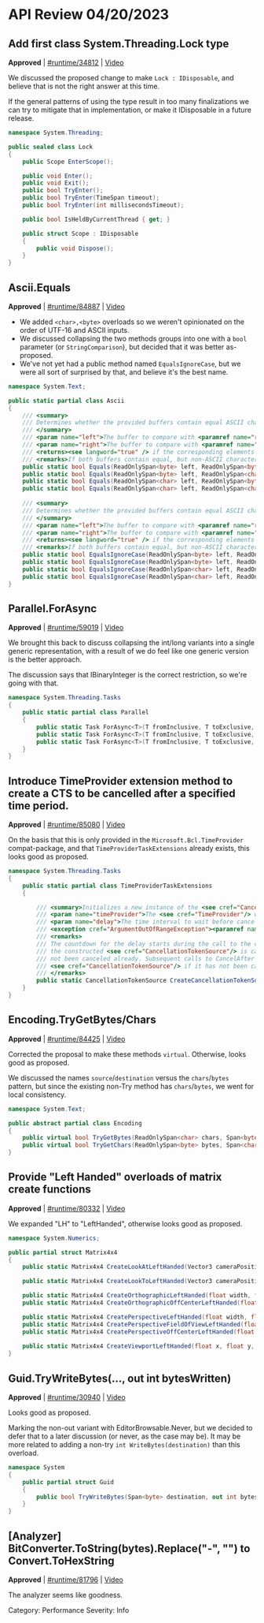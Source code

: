 # API Review 04/20/2023

## Add first class System.Threading.Lock type

**Approved** | [#runtime/34812](https://github.com/dotnet/runtime/issues/34812#issuecomment-1516694095) | [Video](https://www.youtube.com/watch?v=m9OgkGRMDqk&t=0h0m0s)

We discussed the proposed change to make `Lock : IDisposable`, and believe that is not the right answer at this time.

If the general patterns of using the type result in too many finalizations we can try to mitigate that in implementation, or make it IDisposable in a future release.

```C#
namespace System.Threading;

public sealed class Lock
{
    public Scope EnterScope();

    public void Enter();
    public void Exit();
    public bool TryEnter();
    public bool TryEnter(TimeSpan timeout);
    public bool TryEnter(int millisecondsTimeout);

    public bool IsHeldByCurrentThread { get; }

    public struct Scope : IDisposable
    {
        public void Dispose();
    }
}
```
## Ascii.Equals

**Approved** | [#runtime/84887](https://github.com/dotnet/runtime/issues/84887#issuecomment-1516723569) | [Video](https://www.youtube.com/watch?v=m9OgkGRMDqk&t=0h19m8s)

* We added `<char>,<byte>` overloads so we weren't opinionated on the order of UTF-16 and ASCII inputs.
* We discussed collapsing the two methods groups into one with a `bool` parameter (or `StringComparison`),
but decided that it was better as-proposed.
* We've not yet had a public method named `EqualsIgnoreCase`, but we were all sort of surprised by that, and believe it's the best name.

```C#
namespace System.Text;

public static partial class Ascii
{
    /// <summary>
    /// Determines whether the provided buffers contain equal ASCII characters.
    /// </summary>
    /// <param name="left">The buffer to compare with <paramref name="right" />.</param>
    /// <param name="right">The buffer to compare with <paramref name="left" />.</param>
    /// <returns><see langword="true" /> if the corresponding elements in <paramref name="left" /> and <paramref name="right" /> were equal and ASCII. <see langword="false" /> otherwise.</returns>
    /// <remarks>If both buffers contain equal, but non-ASCII characters, the method returns <see langword="false" />.</remarks>
    public static bool Equals(ReadOnlySpan<byte> left, ReadOnlySpan<byte> right);
    public static bool Equals(ReadOnlySpan<byte> left, ReadOnlySpan<char> right);
    public static bool Equals(ReadOnlySpan<char> left, ReadOnlySpan<byte> right);
    public static bool Equals(ReadOnlySpan<char> left, ReadOnlySpan<char> right);
    
    /// <summary>
    /// Determines whether the provided buffers contain equal ASCII characters, ignoring case considerations.
    /// </summary>
    /// <param name="left">The buffer to compare with <paramref name="right" />.</param>
    /// <param name="right">The buffer to compare with <paramref name="left" />.</param>
    /// <returns><see langword="true" /> if the corresponding elements in <paramref name="left" /> and <paramref name="right" /> were equal ignoring case considerations and ASCII. <see langword="false" /> otherwise.</returns>
    /// <remarks>If both buffers contain equal, but non-ASCII characters, the method returns <see langword="false" />.</remarks>
    public static bool EqualsIgnoreCase(ReadOnlySpan<byte> left, ReadOnlySpan<byte> right);
    public static bool EqualsIgnoreCase(ReadOnlySpan<byte> left, ReadOnlySpan<char> right);
    public static bool EqualsIgnoreCase(ReadOnlySpan<char> left, ReadOnlySpan<byte> right);
    public static bool EqualsIgnoreCase(ReadOnlySpan<char> left, ReadOnlySpan<char> right);
}
```
## Parallel.ForAsync

**Approved** | [#runtime/59019](https://github.com/dotnet/runtime/issues/59019#issuecomment-1516740016) | [Video](https://www.youtube.com/watch?v=m9OgkGRMDqk&t=0h43m51s)

We brought this back to discuss collapsing the int/long variants into a single generic representation, with a result of we do feel like one generic version is the better approach.

The discussion says that IBinaryInteger is the correct restriction, so we're going with that.

```C#
namespace System.Threading.Tasks
{
    public static partial class Parallel
    {
        public static Task ForAsync<T>(T fromInclusive, T toExclusive, Func<T, CancellationToken, ValueTask> body) where T : notnull, IBinaryInteger<T>;
        public static Task ForAsync<T>(T fromInclusive, T toExclusive, CancellationToken cancellationToken, Func<T, CancellationToken, ValueTask> body) where T : notnull, IBinaryInteger<T>;
        public static Task ForAsync<T>(T fromInclusive, T toExclusive, ParallelOptions parallelOptions, Func<T, CancellationToken, ValueTask> body) where T : notnull, IBinaryInteger<T>;
    }
}
```
## Introduce TimeProvider extension method to create a CTS to be cancelled after a specified time period.

**Approved** | [#runtime/85080](https://github.com/dotnet/runtime/issues/85080#issuecomment-1516751126) | [Video](https://www.youtube.com/watch?v=m9OgkGRMDqk&t=0h57m0s)

On the basis that this is only provided in the `Microsoft.Bcl.TimeProvider` compat-package, and that `TimeProviderTaskExtensions` already exists, this looks good as proposed.


```C#
namespace System.Threading.Tasks
{
    public static partial class TimeProviderTaskExtensions
    {

        /// <summary>Initializes a new instance of the <see cref="CancellationTokenSource"/> class that will be canceled after the specified <see cref="TimeSpan"/>. </summary>
        /// <param name="timeProvider">The <see cref="TimeProvider"/> with which to interpret the <paramref name="delay"/>. </param>
        /// <param name="delay">The time interval to wait before canceling this <see cref="CancellationTokenSource"/>. </param>
        /// <exception cref="ArgumentOutOfRangeException"><paramref name="delay"/>'s <see cref="TimeSpan.TotalMilliseconds"/> is less than -1 or greater than <see cref="uint.MaxValue"/> - 1. </exception>
        /// <remarks>
        /// The countdown for the delay starts during the call to the constructor.  When the delay expires,
        /// the constructed <see cref="CancellationTokenSource"/> is canceled if it has
        /// not been canceled already. Subsequent calls to CancelAfter will reset the delay for the constructed
        /// <see cref="CancellationTokenSource"/> if it has not been canceled already.
        /// </remarks>
        public static CancellationTokenSource CreateCancellationTokenSource(this TimeProvider timeProvider, TimeSpan delay) ;
    }
}
```
## Encoding.TryGetBytes/Chars

**Approved** | [#runtime/84425](https://github.com/dotnet/runtime/issues/84425#issuecomment-1516764848) | [Video](https://www.youtube.com/watch?v=m9OgkGRMDqk&t=1h5m40s)

Corrected the proposal to make these methods `virtual`.  Otherwise, looks good as proposed.

We discussed the names `source`/`destination` versus the `chars`/`bytes` pattern, but since the existing non-Try method has `chars`/`bytes`, we went for local consistency.

```C#
namespace System.Text;

public abstract partial class Encoding
{
    public virtual bool TryGetBytes(ReadOnlySpan<char> chars, Span<byte> bytes, out int bytesWritten);
    public virtual bool TryGetChars(ReadOnlySpan<byte> bytes, Span<char> chars, out int charsWritten);
}
```
## Provide "Left Handed" overloads of matrix create functions

**Approved** | [#runtime/80332](https://github.com/dotnet/runtime/issues/80332#issuecomment-1516780972) | [Video](https://www.youtube.com/watch?v=m9OgkGRMDqk&t=1h19m11s)

We expanded "LH" to "LeftHanded", otherwise looks good as proposed.

```C#
namespace System.Numerics;

public partial struct Matrix4x4
{
    public static Matrix4x4 CreateLookAtLeftHanded(Vector3 cameraPosition, Vector3 cameraTarget, Vector3 cameraUpVector);

    public static Matrix4x4 CreateLookToLeftHanded(Vector3 cameraPosition, Vector3 cameraDirection, Vector3 cameraUpVector);

    public static Matrix4x4 CreateOrthographicLeftHanded(float width, float height, float zNearPlane, float zFarPlane);
    public static Matrix4x4 CreateOrthographicOffCenterLeftHanded(float left, float right, float bottom, float top, float zNearPlane, float zFarPlane);

    public static Matrix4x4 CreatePerspectiveLeftHanded(float width, float height, float nearPlaneDistance, float farPlaneDistance);
    public static Matrix4x4 CreatePerspectiveFieldOfViewLeftHanded(float fieldOfView, float aspectRatio, float nearPlaneDistance, float farPlaneDistance);
    public static Matrix4x4 CreatePerspectiveOffCenterLeftHanded(float left, float right, float bottom, float top, float nearPlaneDistance, float farPlaneDistance);
    
    public static Matrix4x4 CreateViewportLeftHanded(float x, float y, float width, float height, float minDepth, float maxDepth)
}
```
## Guid.TryWriteBytes(..., out int bytesWritten)

**Approved** | [#runtime/30940](https://github.com/dotnet/runtime/issues/30940#issuecomment-1516794663) | [Video](https://www.youtube.com/watch?v=m9OgkGRMDqk&t=1h32m14s)

Looks good as proposed.

Marking the non-out variant with EditorBrowsable.Never, but we decided to defer that to a later discussion (or never, as the case may be).  It may be more related to adding a non-try `int WriteBytes(destination)` than this overload.

```C#
namespace System
{
    public partial struct Guid
    {
        public bool TryWriteBytes(Span<byte> destination, out int bytesWritten);
    }
}
```
## [Analyzer] BitConverter.ToString(bytes).Replace("-", "") to Convert.ToHexString

**Approved** | [#runtime/81796](https://github.com/dotnet/runtime/issues/81796#issuecomment-1516803485) | [Video](https://www.youtube.com/watch?v=m9OgkGRMDqk&t=1h44m26s)

The analyzer seems like goodness.

Category: Performance
Severity: Info
